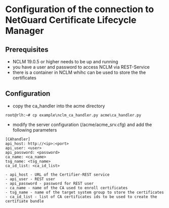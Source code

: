 # Configuration of the connection to NetGuard Certificate Lifecycle Manager

## Prerequisites
 - NCLM 19.0.5 or higher needs to be up and running
 - you have a user and password to access NCLM via REST-Service
 - there is a container in NCLM whihc can be used to store the the certificates
 
## Configuration
 - copy the ca_handler into the acme directory
```
root@rlh:~# cp example\nclm_ca_handler.py acme\ca_handler.py
``` 
 - modify the server configuration (/acme/acme_srv.cfg) and add the following parameters
```
[CAhandler]
api_host: http://<ip>:<port>
api_user: <user>
api_password: <password>
ca_name: <ca_name>
tsg_name: <tsg_name>
ca_id_list: <ca_id_list>
```
    - api_host - URL of the Certifier-REST service
    - api_user - REST user
    - api_password - password for REST user
    - ca_name - name of the CA used to enroll certificates
    - tsg_name - name of the target system group to store the certificates
    - ca_id_list - list of CA certificates ids to be used to create the certifiate bundle
    
